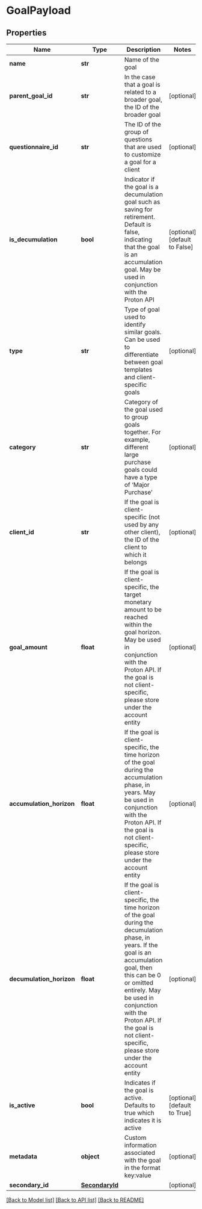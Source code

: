 # GoalPayload

## Properties
Name | Type | Description | Notes
------------ | ------------- | ------------- | -------------
**name** | **str** | Name of the goal | 
**parent_goal_id** | **str** | In the case that a goal is related to a broader goal, the ID of the broader goal | [optional] 
**questionnaire_id** | **str** | The ID of the group of questions that are used to customize a goal for a client | [optional] 
**is_decumulation** | **bool** | Indicator if the goal is a decumulation goal such as saving for retirement. Default is false, indicating that the goal is an accumulation goal. May be used in conjunction with the Proton API | [optional] [default to False]
**type** | **str** | Type of goal used to identify similar goals. Can be used to differentiate between goal templates and client-specific goals | [optional] 
**category** | **str** | Category of the goal used to group goals together. For example, different large purchase goals could have a type of ‘Major Purchase’ | [optional] 
**client_id** | **str** | If the goal is client-specific (not used by any other client), the ID of the client to which it belongs | [optional] 
**goal_amount** | **float** | If the goal is client-specific, the target monetary amount to be reached within the goal horizon. May be used in conjunction with the Proton API. If the goal is not client-specific, please store under the account entity | [optional] 
**accumulation_horizon** | **float** | If the goal is client-specific, the time horizon of the goal during the accumulation phase, in years. May be used in conjunction with the Proton API. If the goal is not client-specific, please store under the account entity | [optional] 
**decumulation_horizon** | **float** | If the goal is client-specific, the time horizon of the goal during the decumulation phase, in years. If the goal is an accumulation goal, then this can be 0 or omitted entirely. May be used in conjunction with the Proton API. If the goal is not client-specific, please store under the account entity | [optional] 
**is_active** | **bool** | Indicates if the goal is active. Defaults to true which indicates it is active | [optional] [default to True]
**metadata** | **object** | Custom information associated with the goal in the format key:value | [optional] 
**secondary_id** | [**SecondaryId**](SecondaryId.md) |  | [optional] 

[[Back to Model list]](../README.md#documentation-for-models) [[Back to API list]](../README.md#documentation-for-api-endpoints) [[Back to README]](../README.md)


